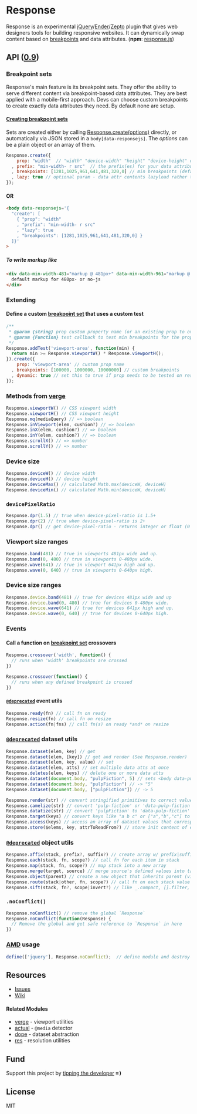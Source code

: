 # Response
Response is an experimental [jQuery](http://jquery.com)/[Ender](https://github.com/ender-js/Ender)/[Zepto](http://zeptojs.com) plugin that gives web designers tools for building responsive websites. It can dynamically swap content based on [breakpoints](#breakpoint-sets) and data attributes. (<b>npm</b>: [response.js](https://www.npmjs.org/package/response.js))

## API ([0.9](../../releases))
### Breakpoint sets

Response's main feature is its breakpoint sets. They offer the ability to serve different content via breakpoint-based data attributes. They are best applied with a mobile-first approach. Devs can choose custom breakpoints to create exactly data attributes they need. By default none are setup.

#### [Creating breakpoint sets](../../wiki/how-to-create-breakpoint-sets)

Sets are created either by calling [Response.create(options)](http://responsejs.com/#create) directly, or automatically via JSON stored in a `body[data-responsejs]`. 
The <var>options</var> can be a plain object or an array of them.

```js
Response.create({
    prop: "width"  // "width" "device-width" "height" "device-height" or "device-pixel-ratio"
  , prefix: "min-width- r src"  // the prefix(es) for your data attributes (aliases are optional)
  , breakpoints: [1281,1025,961,641,481,320,0] // min breakpoints (defaults for width/device-width)
  , lazy: true // optional param - data attr contents lazyload rather than whole page at once
});
```

#### OR

```html
<body data-responsejs='{ 
  "create": [
    { "prop": "width"
    , "prefix": "min-width- r src"
    , "lazy": true
    , "breakpoints": [1281,1025,961,641,481,320,0] }
  ]}'
>
```

##### To write markup like

```html
<div data-min-width-481="markup @ 481px+" data-min-width-961="markup @ 961px+">
  default markup for 480px- or no-js
</div>
```

### Extending
#### Define a custom [breakpoint set](#breakpoint-sets) that uses a custom test

```js
/**
 * @param {string} prop custom property name (or an existing prop to override)
 * @param {Function} test callback to test min breakpoints for the prop
 */
Response.addTest('viewport-area', function(min) {
  return min >= Response.viewportW() * Response.viewportH();
}).create({
    prop: 'viewport-area' // custom prop name
  , breakpoints: [100000, 1000000, 10000000] // custom breakpoints
  , dynamic: true // set this to true if prop needs to be tested on resize
});
```

<a name="dimensions"></a>
### Methods from [verge](https://github.com/ryanve/verge/tree/1.9.1)

```js
Response.viewportW() // CSS viewport width
Response.viewportH() // CSS viewport height
Response.mq(mediaQuery) // => boolean
Response.inViewport(elem, cushion?) // => boolean
Response.inX(elem, cushion?) // => boolean
Response.inY(elem, cushion?) // => boolean
Response.scrollX() // => number
Response.scrollY() // => number
```

### Device size
```js
Response.deviceW() // device width
Response.deviceH() // device height
Response.deviceMax() // calculated Math.max(deviceW, deviceH)
Response.deviceMin() // calculated Math.min(deviceW, deviceH)
```

### `devicePixelRatio`

```js
Response.dpr(1.5) // true when device-pixel-ratio is 1.5+
Response.dpr(2) // true when device-pixel-ratio is 2+
Response.dpr() // get device-pixel-ratio - returns integer or float (0 if undetectable)
```

### Viewport size ranges

```js
Response.band(481) // true in viewports 481px wide and up.
Response.band(0, 480) // true in viewports 0-480px wide.
Response.wave(641) // true in viewport 641px high and up.
Response.wave(0, 640) // true in viewports 0-640px high.
```

### Device size ranges

```js
Response.device.band(481) // true for devices 481px wide and up
Response.device.band(0, 480) // true for devices 0-480px wide.
Response.device.wave(641) // true for devices 641px high and up.
Response.device.wave(0, 640) // true for devices 0-640px high.
```

### Events
#### Call a function on [breakpoint set](#breakpoint-sets) crossovers

```js
Response.crossover('width', function() {
  // runs when 'width' breakpoints are crossed
})

Response.crossover(function() {
  // runs when any defined breakpoint is crossed
})
```

#### [`@deprecated`](../../issues/51) event utils

```js
Response.ready(fn) // call fn on ready
Response.resize(fn) // call fn on resize
Response.action(fn|fns) // call fn(s) on ready *and* on resize
```

<a name="html5-dataset"></a>
<a name="data-utils"></a>
### [`@deprecated`](../../issues/51) dataset utils

```js
Response.dataset(elem, key) // get
Response.dataset(elem, [key]) // get and render (See Response.render)
Response.dataset(elem, key, value) // set
Response.dataset(elem, atts) // set multiple data atts at once
Response.deletes(elem, keys) // delete one or more data atts
Response.dataset(document.body, "pulpFiction", 5) // sets <body data-pulp-fiction="5">
Response.dataset(document.body, "pulpFiction") // -> "5"
Response.dataset(document.body, ["pulpFiction"]) // -> 5

Response.render(str) // convert stringified primitives to correct value e.g. "true" to true 
Response.camelize(str) // convert 'pulp-fiction' or 'data-pulp-fiction' to pulpFiction
Response.datatize(str) // convert 'pulpFiction' to 'data-pulp-fiction'
Response.target(keys) // convert keys like "a b c" or ["a","b","c"] to $("[data-a],[data-b],[data-c]")
Response.access(keys) // access an array of dataset values that correspond to an array of dataset keys
Response.store($elems, key, attrToReadFrom?) // store init content of each elem to data key
```

<a name="objectsarrays"></a>
### [`@deprecated`](../../issues/51) object utils

```js
Response.affix(stack, prefix?, suffix?) // create array w/ prefix|suffix added to each stack value
Response.each(stack, fn, scope?) // call fn for each item in stack
Response.map(stack, fn, scope?) // map stack into a new array
Response.merge(target, source) // merge source's defined values into target
Response.object(parent) // create a new object that inherits parent (via Object.create where possible)
Response.route(stack|other, fn, scope?) // call fn on each stack value or on a non-stack
Response.sift(stack, fn?, scope|invert?) // like _.compact, [].filter, and jQuery.grep
```

### `.noConflict()`

```js
Response.noConflict() // remove the global `Response`
Response.noConflict(function(Response) {
  // Remove the global and get safe reference to `Response` in here
})
```

### [AMD](https://github.com/amdjs/amdjs-api/wiki/AMD) usage

```js
define(['jquery'], Response.noConflict);  // define module and destroy global
```

## Resources

- [Issues](../../issues)
- [Wiki](../../wiki)

#### Related Modules

- [verge](https://github.com/ryanve/verge) - viewport utilities
- [actual](https://github.com/ryanve/actual) - `@media` detector
- [dope](https://github.com/ryanve/dope) - dataset abstraction
- [res](https://github.com/ryanve/res) - resolution utilities

## Fund
Support this project by [tipping the developer](https://www.gittip.com/ryanve/) <samp><b>=)</b></samp>

## License
MIT